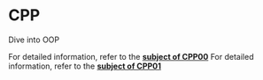 # CPP
 Dive into OOP


For detailed information, refer to the **[subject of CPP00](https://github.com/ilnrzakirov/CPP/blob/main/CPP%2000/en.subject.pdf)**
For detailed information, refer to the **[subject of CPP01](https://github.com/ilnrzakirov/CPP/blob/main/CPP01/en.subject.pdf)**

